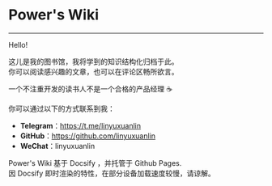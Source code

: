 # Power's Wiki

---

Hello!

这儿是我的图书馆，我将学到的知识结构化归档于此。  
你可以阅读感兴趣的文章，也可以在评论区畅所欲言。

一个不注重开发的读书人不是一个合格的产品经理 :coffee:



你可以通过以下的方式联系到我：
* **Telegram**：https://t.me/linyuxuanlin
* **GitHub**：https://github.com/linyuxuanlin
* **WeChat**：linyuxuanlin

Power's Wiki 基于 Docsify ，并托管于 Github Pages.  
因 Docsify 即时渲染的特性，在部分设备加载速度较慢，请谅解。


